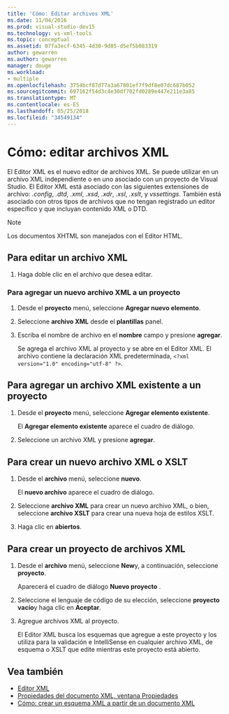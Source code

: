 ```yaml
---
title: 'Cómo: Editar archivos XML'
ms.date: 11/04/2016
ms.prod: visual-studio-dev15
ms.technology: vs-xml-tools
ms.topic: conceptual
ms.assetid: 07fa3ecf-6345-4d30-9d85-d5ef5b083319
author: gewarren
ms.author: gewarren
manager: douge
ms.workload:
- multiple
ms.openlocfilehash: 3754bcf87d77a3a67801ef7f9df8e07dc687b052
ms.sourcegitcommit: 697162f54d3c4e30df702fd0289e447e211e3a85
ms.translationtype: MT
ms.contentlocale: es-ES
ms.lasthandoff: 05/25/2018
ms.locfileid: "34549134"
---
```

# <a name="how-to-edit-xml-files"></a>Cómo: editar archivos XML

El Editor XML es el nuevo editor de archivos XML. Se puede utilizar en un archivo XML independiente o en uno asociado con un proyecto de Visual Studio. El Editor XML está asociado con las siguientes extensiones de archivo: *.config*, *.dtd*, *.xml*, *.xsd*, *.xdr*, *.xsl*, *.xslt*, y *vssettings*. También está asociado con otros tipos de archivos que no tengan registrado un editor específico y que incluyan contenido XML o DTD.

> [!NOTE]
> Los documentos XHTML son manejados con el Editor HTML.

## <a name="to-edit-an-xml-file"></a>Para editar un archivo XML

1.  Haga doble clic en el archivo que desea editar.

### <a name="to-add-a-new-xml-file-to-a-project"></a>Para agregar un nuevo archivo XML a un proyecto

1.  Desde el **proyecto** menú, seleccione **Agregar nuevo elemento**.

2.  Seleccione **archivo XML** desde el **plantillas** panel.

3.  Escriba el nombre de archivo en el **nombre** campo y presione **agregar**.

     Se agrega el archivo XML al proyecto y se abre en el Editor XML. El archivo contiene la declaración XML predeterminada, `<?xml version="1.0" encoding="utf-8" ?>`.

## <a name="to-add-an-existing-xml-file-to-a-project"></a>Para agregar un archivo XML existente a un proyecto

1.  Desde el **proyecto** menú, seleccione **Agregar elemento existente**.

     El **Agregar elemento existente** aparece el cuadro de diálogo.

2.  Seleccione un archivo XML y presione **agregar**.

## <a name="to-create-a-new-xml-or-xslt-file"></a>Para crear un nuevo archivo XML o XSLT

1.  Desde el **archivo** menú, seleccione **nuevo**.

     El **nuevo archivo** aparece el cuadro de diálogo.

2.  Seleccione **archivo XML** para crear un nuevo archivo XML, o bien, seleccione **archivo XSLT** para crear una nueva hoja de estilos XSLT.

3.  Haga clic en **abiertos**.

## <a name="to-create-a-project-for-xml-files"></a>Para crear un proyecto de archivos XML

1.  Desde el **archivo** menú, seleccione **New**y, a continuación, seleccione **proyecto**.

     Aparecerá el cuadro de diálogo **Nuevo proyecto** .

2.  Seleccione el lenguaje de código de su elección, seleccione **proyecto vacío**y haga clic en **Aceptar**.

3.  Agregue archivos XML al proyecto.

     El Editor XML busca los esquemas que agregue a este proyecto y los utiliza para la validación e IntelliSense en cualquier archivo XML, de esquema o XSLT que edite mientras este proyecto está abierto.

## <a name="see-also"></a>Vea también

- [Editor XML](../xml-tools/xml-editor.md)
- [Propiedades del documento XML, ventana Propiedades](../xml-tools/xml-document-properties-properties-window.md)
- [Cómo: crear un esquema XML a partir de un documento XML](../xml-tools/how-to-create-an-xml-schema-from-an-xml-document.md)